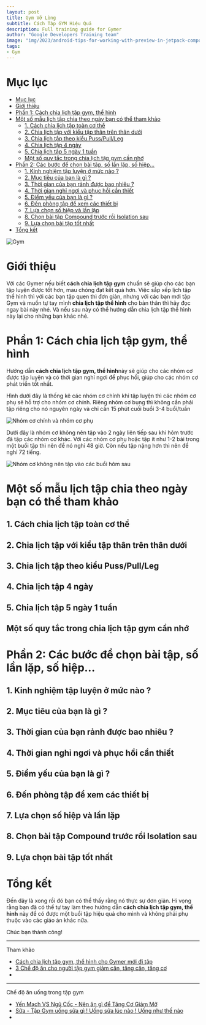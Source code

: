 ```yaml
---
layout: post
title: Gym Vỡ Lòng
subtitle: Cách Tập GYM Hiệu Quả
description: Full training guide for Gymer
author: "Google Developers Training team"
image: "img/2023/android-tips-for-working-with-preview-in-jetpack-compose.png"
tags:
- Gym
---
```


# Mục lục

- [Mục lục](#mục-lục)
- [Giới thiệu](#giới-thiệu)
- [Phần 1: Cách chia lịch tập gym, thể hình](#phần-1-cách-chia-lịch-tập-gym-thể-hình)
- [Một số mẫu lịch tập chia theo ngày bạn có thể tham khảo](#một-số-mẫu-lịch-tập-chia-theo-ngày-bạn-có-thể-tham-khảo)
  - [1. Cách chia lịch tập toàn cơ thể](#1-cách-chia-lịch-tập-toàn-cơ-thể)
  - [2. Chia lịch tập với kiểu tập thân trên thân dưới](#2-chia-lịch-tập-với-kiểu-tập-thân-trên-thân-dưới)
  - [3. Chia lịch tập theo kiểu Puss/Pull/Leg](#3-chia-lịch-tập-theo-kiểu-pusspullleg)
  - [4. Chia lịch tập 4 ngày](#4-chia-lịch-tập-4-ngày)
  - [5. Chia lịch tập 5 ngày 1 tuần](#5-chia-lịch-tập-5-ngày-1-tuần)
  - [Một số quy tắc trong chia lịch tập gym cần nhớ](#một-số-quy-tắc-trong-chia-lịch-tập-gym-cần-nhớ)
- [Phần 2: Các bước để chọn bài tập, số lần lặp, số hiệp…](#phần-2-các-bước-để-chọn-bài-tập-số-lần-lặp-số-hiệp)
  - [1. Kinh nghiệm tập luyện ở mức nào ?](#1-kinh-nghiệm-tập-luyện-ở-mức-nào-)
  - [2. Mục tiêu của bạn là gì ?](#2-mục-tiêu-của-bạn-là-gì-)
  - [3. Thời gian của bạn rảnh được bao nhiêu ?](#3-thời-gian-của-bạn-rảnh-được-bao-nhiêu-)
  - [4. Thời gian nghỉ ngơi và phục hồi cần thiết](#4-thời-gian-nghỉ-ngơi-và-phục-hồi-cần-thiết)
  - [5. Điểm yếu của bạn là gì ?](#5-điểm-yếu-của-bạn-là-gì-)
  - [6. Đến phòng tập để xem các thiết bị](#6-đến-phòng-tập-để-xem-các-thiết-bị)
  - [7. Lựa chọn số hiệp và lần lặp](#7-lựa-chọn-số-hiệp-và-lần-lặp)
  - [8. Chọn bài tập Compound trước rồi Isolation sau](#8-chọn-bài-tập-compound-trước-rồi-isolation-sau)
  - [9. Lựa chọn bài tập tốt nhất](#9-lựa-chọn-bài-tập-tốt-nhất)
- [Tổng kết](#tổng-kết)

![Gym](https://boxxv.github.io/img/gym/tac-dung-cua-tap-gym-nu-1.jpg "Gym")

# Giới thiệu

Với các Gymer nếu biết <b>cách chia lịch tập gym</b> chuẩn sẽ giúp cho các bạn tập luyện được tốt hơn, mau chóng đạt kết quả hơn. Việc sắp xếp lịch tập thể hình thì với các bạn tập quen thì đơn giản, nhưng với các bạn mới tập Gym và muốn tự tay mình<b> chia lịch tập thể hình</b> cho bản thân thì hãy đọc ngay bài này nhé. Và nếu sau này có thể hướng dẫn chia lịch tập thể hình này lại cho những bạn khác nhé.

# Phần 1: Cách chia lịch tập gym, thể hình

Hướng dẫn <b>cách chia lịch tập gym, thể hình</b>này sẽ giúp cho các nhóm cơ được tập luyện và có thời gian nghỉ ngơi để phục hồi, giúp cho các nhóm cơ phát triển tốt nhất.

Hình dưới đây là thống kê các nhóm cơ chính khi tập luyện thì các nhóm cơ phụ sẽ hỗ trợ cho nhóm cơ chính. Riêng nhóm cơ bụng thì không cần phải tập riêng cho nó nguyên ngày và chỉ cần 15 phút cuối buổi 3-4 buổi/tuần

![Nhóm cơ chính và nhóm cơ phụ](https://boxxv.github.io/img/gym/nhom-co-chinh-va-nhom-co-phu-khi-tap.jpg "Nhóm cơ chính và nhóm cơ phụ")

Dưới đây là nhóm cơ không nên tập vào 2 ngày liên tiếp sau khi hôm trước đã tập các nhóm cơ khác. Với các nhóm cơ phụ hoặc tập ít như 1-2 bài trong một buổi tập thì nên để nó nghỉ 48 giờ. Còn nếu tập nặng hơn thì nên để nghỉ 72 tiếng.

![Nhóm cơ không nên tập vào các buổi hôm sau](https://boxxv.github.io/img/gym/Nhom-co-khong-tap-vao-buoi-hom-sau.jpg "Nhóm cơ không nên tập vào các buổi hôm sau")

# Một số mẫu lịch tập chia theo ngày bạn có thể tham khảo

## 1. Cách chia lịch tập toàn cơ thể

## 2. Chia lịch tập với kiểu tập thân trên thân dưới

## 3. Chia lịch tập theo kiểu Puss/Pull/Leg

## 4. Chia lịch tập 4 ngày

## 5. Chia lịch tập 5 ngày 1 tuần

## Một số quy tắc trong chia lịch tập gym cần nhớ

# Phần 2: Các bước để chọn bài tập, số lần lặp, số hiệp…

## 1. Kinh nghiệm tập luyện ở mức nào ?

## 2. Mục tiêu của bạn là gì ?

## 3. Thời gian của bạn rảnh được bao nhiêu ?

## 4. Thời gian nghỉ ngơi và phục hồi cần thiết

## 5. Điểm yếu của bạn là gì ?

## 6. Đến phòng tập để xem các thiết bị

## 7. Lựa chọn số hiệp và lần lặp

## 8. Chọn bài tập Compound trước rồi Isolation sau

## 9. Lựa chọn bài tập tốt nhất


# Tổng kết

Đến đây là xong rồi đó bạn có thể thấy rằng nó thực sự đơn giản. Hi vọng rằng bạn đã có thể tự tay làm theo hướng dẫn <strong>cách chia lịch tập gym, thể hình</strong> này để có được một buổi tập hiệu quả cho mình và không phải phụ thuộc vào các giáo án khác nữa.

Chúc bạn thành công!

-----
Tham khảo
- [Cách chia lịch tập gym, thể hình cho Gymer mới đi tập](https://www.thehinh.com/2016/05/huong-dan-chia-lich-tap-the-hinh-cho-gymer.html)
- [3 Chế độ ăn cho người tập gym giảm cân, tăng cân, tăng cơ](https://www.thehinh.com/2018/07/che-do-an-cho-nguoi-tap-gym-giam-can-tang-can-tang-co.html)
- []()

-----
Chế độ ăn uống trong tập gym
- [Yến Mạch VS Ngũ Cốc - Nên ăn gì để Tăng Cơ Giảm Mỡ](https://youtu.be/9343tj0pGE8)
- [Sữa - Tập Gym uống sữa gì ! Uống sữa lúc nào ! Uống như thế nào](https://youtu.be/-0roEryJKrw)
- []()

